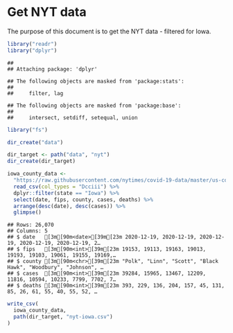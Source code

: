 Get NYT data
================

The purpose of this document is to get the NYT data - filtered for Iowa.

``` r
library("readr")
library("dplyr")
```

    ## 
    ## Attaching package: 'dplyr'

    ## The following objects are masked from 'package:stats':
    ## 
    ##     filter, lag

    ## The following objects are masked from 'package:base':
    ## 
    ##     intersect, setdiff, setequal, union

``` r
library("fs")
```

``` r
dir_create("data")

dir_target <- path("data", "nyt")
dir_create(dir_target)
```

``` r
iowa_county_data <- 
  "https://raw.githubusercontent.com/nytimes/covid-19-data/master/us-counties.csv" %>%
  read_csv(col_types = "Dcciii") %>%
  dplyr::filter(state == "Iowa") %>%
  select(date, fips, county, cases, deaths) %>%
  arrange(desc(date), desc(cases)) %>%
  glimpse()
```

    ## Rows: 26,070
    ## Columns: 5
    ## $ date   [3m[90m<date>[39m[23m 2020-12-19, 2020-12-19, 2020-12-19, 2020-12-19, 2020-12-19, 2…
    ## $ fips   [3m[90m<int>[39m[23m 19153, 19113, 19163, 19013, 19193, 19103, 19061, 19155, 19169,…
    ## $ county [3m[90m<chr>[39m[23m "Polk", "Linn", "Scott", "Black Hawk", "Woodbury", "Johnson", …
    ## $ cases  [3m[90m<int>[39m[23m 39284, 15965, 13467, 12209, 11816, 10594, 10233, 7799, 7702, 7…
    ## $ deaths [3m[90m<int>[39m[23m 393, 229, 136, 204, 157, 45, 131, 85, 26, 61, 55, 40, 55, 52, …

``` r
write_csv(
  iowa_county_data,
  path(dir_target, "nyt-iowa.csv")
)
```

